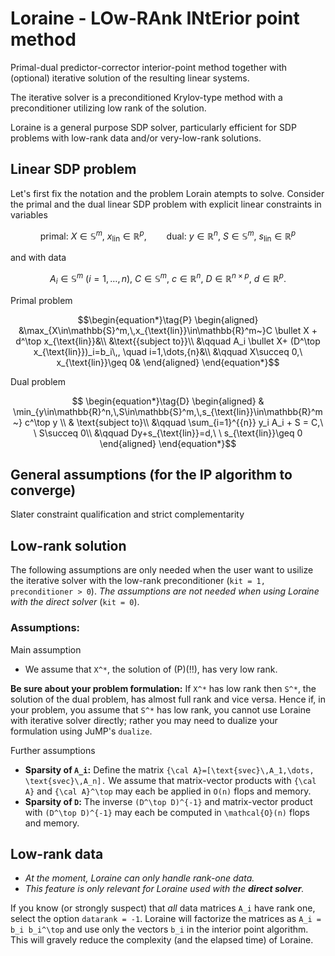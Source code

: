# Loraine - LOw-RAnk INtErior point method
	
Primal-dual predictor-corrector interior-point method together with (optional) iterative solution of the resulting linear systems.

The iterative solver is a preconditioned Krylov-type method with a preconditioner utilizing low rank of the solution.

Loraine is a general purpose SDP solver, particularly efficient for SDP problems with low-rank data and/or very-low-rank solutions.


## Linear SDP problem
Let's first fix the notation and the problem Lorain atempts to solve.
Consider the primal and the dual linear SDP problem with explicit linear constraints in variables 

```math
\text{primal:}\ X \in \mathbb{S}^m,\ x_{\text{lin}}\in \mathbb{R}^p,\qquad 
\text{dual:}\ y \in \mathbb{R}^n,\ S \in \mathbb{S}^m,\ s_{\text{lin}} \in \mathbb{R}^p
```

and with data

```math
A_i \in \mathbb{S}^m\ (i=1,\ldots,n),\ C \in \mathbb{S}^m,\ c\in{\mathbb R}^n,\ D\in{\mathbb R}^{n\times p},\ d\in{\mathbb R}^p.
```

Primal problem
```math
\begin{equation*}\tag{P}
\begin{aligned}
&\max_{X\in\mathbb{S}^m,\,x_{\text{lin}}\in\mathbb{R}^m~}C \bullet X + d^\top x_{\text{lin}}&\\
&\text{{subject to}}\\ 
&\qquad A_i \bullet X+ (D^\top x_{\text{lin}})_i=b_i\,, \quad i=1,\dots,{n}&\\
&\qquad X\succeq 0,\  x_{\text{lin}}\geq 0& 
\end{aligned}
\end{equation*}
```
Dual problem
```math
		\begin{equation*}\tag{D}
	\begin{aligned}
	& \min_{y\in\mathbb{R}^n,\,S\in\mathbb{S}^m,\,s_{\text{lin}}\in\mathbb{R}^m~} c^\top y \\
	& \text{subject to}\\
	&\qquad \sum_{i=1}^{{n}} y_i A_i + S = C,\ \ S\succeq 0\\
	&\qquad Dy+s_{\text{lin}}=d,\ \ s_{\text{lin}}\geq 0
	\end{aligned}
    \end{equation*}
```


## General assumptions (for the IP algorithm to converge)
Slater constraint qualification and strict complementarity

## Low-rank solution
The following assumptions are only needed when the user want to usilize the iterative solver with the low-rank preconditioner (`kit = 1, preconditioner > 0`). *The assumptions are not needed when using Loraine with the direct solver* (`kit = 0`).

### Assumptions:
Main assumption
- We assume that ``X^*``, the solution of (P)(!!), has very low rank.
	
**Be sure about your problem formulation:** If ``X^*`` has low rank then ``S^*``, the solution of the dual problem, has almost full rank and vice versa. Hence if, in your problem, you assume that ``S^*`` has low rank, you cannot use Loraine with iterative solver directly; rather you may need to dualize your formulation using JuMP's `dualize`.

Further assumptions

- **Sparsity of ``A_i``:** Define the matrix ``{\cal A}=[\text{svec}\,A_1,\dots, \text{svec}\,A_n].`` We assume that matrix-vector products with ``{\cal A}`` and ``{\cal A}^\top`` may each be applied in ``O(n)`` flops and memory.
- **Sparsity of ``D``:** The inverse ``(D^\top D)^{-1}`` and matrix-vector product with ``(D^\top D)^{-1}`` may each be computed in ``\mathcal{O}(n)`` flops and memory.

## Low-rank data
- *At the moment, Loraine can only handle rank-one data.*
- *This feature is only relevant for Loraine used with the **direct solver**.*

If you know (or strongly suspect) that *all* data matrices ``A_i`` have rank one, select the option `datarank = -1`. Loraine will factorize the matrices as ``A_i = b_i b_i^\top`` and use only the vectors ``b_i`` in the interior point algorithm. This will gravely reduce the complexity (and the elapsed time) of Loraine.